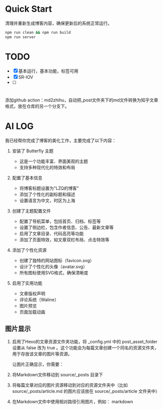 # Quick Start
清理并重新生成博客内容，确保更新后的系统正常运行。
```bash
npm run clean && npm run build
npm run server
```


# TODO
- [x] 基本运行，基本功能，标签可用
- [x] SR-IOV
- [ ] 

# 
添加github action：md2zhihu，自动把_post文件夹下的md文件转换为知乎文章格式，放在仓库的另一个分支下。

# AI LOG
我已经帮你完成了博客的美化工作，主要完成了以下内容：

1. 安装了 Butterfly 主题
   
   - 这是一个功能丰富、界面美观的主题
   - 支持多种现代化的特效和布局
2. 配置了基本信息
   
   - 将博客标题设置为"LZQ的博客"
   - 添加了个性化的副标题和描述
   - 设置语言为中文，时区为上海
3. 创建了主题配置文件
   
   - 配置了导航菜单，包括首页、归档、标签等
   - 设置了侧边栏，包含作者信息、公告、最新文章等
   - 启用了文章目录、代码高亮等功能
   - 添加了页面特效，如文章双栏布局、点击特效等
4. 添加了个性化资源
   
   - 创建了独特的网站图标（favicon.svg）
   - 设计了个性化的头像（avatar.svg）
   - 所有图标使用SVG格式，确保清晰度
5. 启用了实用功能
   
   - 文章版权声明
   - 评论系统（Waline）
   - 图片预览
   - 页面加载动画

## 图片显示

1. 启用了Hexo的文章资源文件夹功能，将 _config.yml 中的 post_asset_folder 设置从 false 改为 true 。这个功能会为每篇文章创建一个同名的资源文件夹，用于存放该文章的图片等资源。

   让图片正确显示，你需要：

1. 将Markdown文件移动到 source/_posts 目录下
2. 将每篇文章对应的图片资源移动到对应的资源文件夹中（比如 source/_posts/article.md 的图片应该放在 source/_posts/article 文件夹中）
3. 在Markdown文件中使用相对路径引用图片，例如：
   markdown